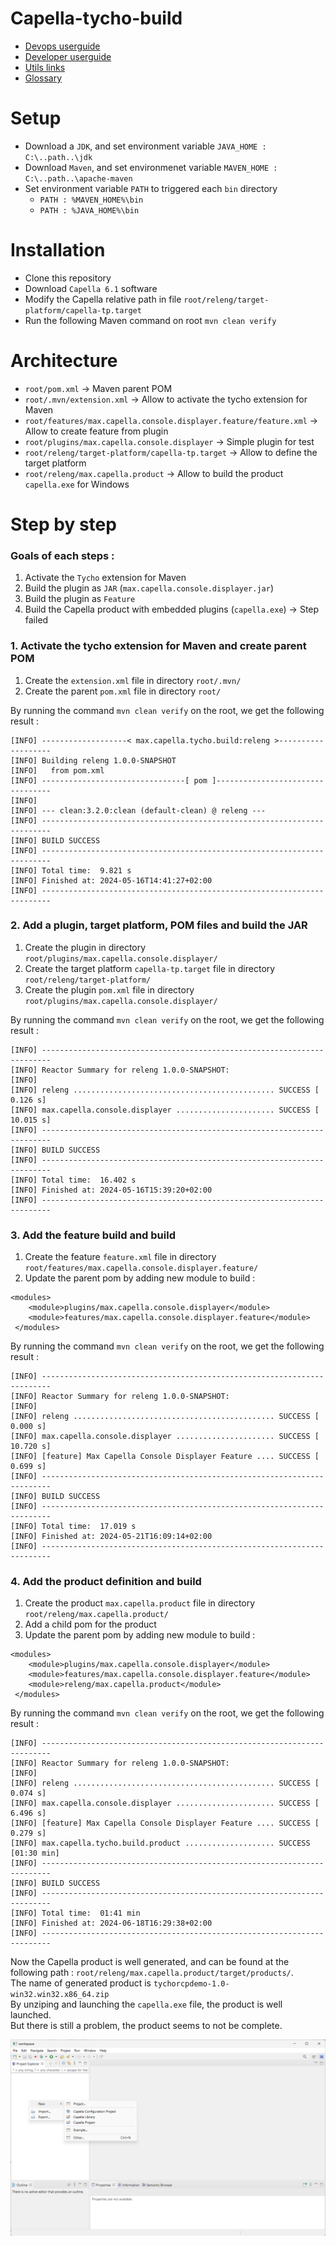# Capella-tycho-build
- [Devops userguide](wiki/devops.md)
- [Developer userguide](wiki/developer.md)
- [Utils links](wiki/utils.md)
- [Glossary](wiki/glossary.md)

# Setup
* Download a `JDK`, and set environment variable `JAVA_HOME : C:\..path..\jdk`
* Download `Maven`, and set environmenet variable `MAVEN_HOME : C:\..path..\apache-maven`
* Set environment variable `PATH` to triggered each `bin` directory
    *  `PATH : %MAVEN_HOME%\bin`
    *  `PATH : %JAVA_HOME%\bin`

# Installation
* Clone this repository
* Download `Capella 6.1` software
* Modify the Capella relative path in file `root/releng/target-platform/capella-tp.target`
* Run the following Maven command on root `mvn clean verify`

# Architecture
* `root/pom.xml` -> Maven parent POM
* `root/.mvn/extension.xml` -> Allow to activate the tycho extension for Maven
* `root/features/max.capella.console.displayer.feature/feature.xml` -> Allow to create feature from plugin
* `root/plugins/max.capella.console.displayer` -> Simple plugin for test
* `root/releng/target-platform/capella-tp.target` -> Allow to define the target platform
* `root/releng/max.capella.product` -> Allow to build the product `capella.exe` for Windows

# Step by step
### Goals of each steps :
1. Activate the `Tycho` extension for Maven
2. Build the plugin as `JAR` (`max.capella.console.displayer.jar`)
3. Build the plugin as `Feature`
4. Build the Capella product with embedded plugins (`capella.exe`) -> Step failed

### 1. Activate the tycho extension for Maven and create parent POM
1. Create the `extension.xml` file in directory `root/.mvn/`
2. Create the parent `pom.xml` file in directory `root/`

By running the command `mvn clean verify` on the root, we get the following result :
```
[INFO] -------------------< max.capella.tycho.build:releng >-------------------
[INFO] Building releng 1.0.0-SNAPSHOT
[INFO]   from pom.xml
[INFO] --------------------------------[ pom ]---------------------------------
[INFO]
[INFO] --- clean:3.2.0:clean (default-clean) @ releng ---
[INFO] ------------------------------------------------------------------------
[INFO] BUILD SUCCESS
[INFO] ------------------------------------------------------------------------
[INFO] Total time:  9.821 s
[INFO] Finished at: 2024-05-16T14:41:27+02:00
[INFO] ------------------------------------------------------------------------
```

### 2. Add a plugin, target platform, POM files and build the JAR
1. Create the plugin in directory `root/plugins/max.capella.console.displayer/`
2. Create the target platform `capella-tp.target` file in directory `root/releng/target-platform/`
3. Create the plugin `pom.xml` file in directory `root/plugins/max.capella.console.displayer/`

By running the command `mvn clean verify` on the root, we get the following result :
```
[INFO] ------------------------------------------------------------------------
[INFO] Reactor Summary for releng 1.0.0-SNAPSHOT:
[INFO]
[INFO] releng ............................................. SUCCESS [  0.126 s]
[INFO] max.capella.console.displayer ...................... SUCCESS [ 10.015 s]
[INFO] ------------------------------------------------------------------------
[INFO] BUILD SUCCESS
[INFO] ------------------------------------------------------------------------
[INFO] Total time:  16.402 s
[INFO] Finished at: 2024-05-16T15:39:20+02:00
[INFO] ------------------------------------------------------------------------
```

### 3. Add the feature build and build
1. Create the feature `feature.xml` file in directory `root/features/max.capella.console.displayer.feature/`
2. Update the parent pom  by adding new module to build :
```
<modules>
    <module>plugins/max.capella.console.displayer</module>
    <module>features/max.capella.console.displayer.feature</module>
 </modules>
```
By running the command `mvn clean verify` on the root, we get the following result :
```
[INFO] ------------------------------------------------------------------------
[INFO] Reactor Summary for releng 1.0.0-SNAPSHOT:
[INFO]
[INFO] releng ............................................. SUCCESS [  0.000 s]
[INFO] max.capella.console.displayer ...................... SUCCESS [ 10.720 s]
[INFO] [feature] Max Capella Console Displayer Feature .... SUCCESS [  0.699 s]
[INFO] ------------------------------------------------------------------------
[INFO] BUILD SUCCESS
[INFO] ------------------------------------------------------------------------
[INFO] Total time:  17.019 s
[INFO] Finished at: 2024-05-21T16:09:14+02:00
[INFO] ------------------------------------------------------------------------
```

### 4. Add the product definition and build
1. Create the product `max.capella.product` file in directory `root/releng/max.capella.product/`
2. Add a child pom for the product
3. Update the parent pom by adding new module to build :
```
<modules>
    <module>plugins/max.capella.console.displayer</module>
    <module>features/max.capella.console.displayer.feature</module>
    <module>releng/max.capella.product</module>
 </modules>
```
By running the command `mvn clean verify` on the root, we get the following result :
```
[INFO] ------------------------------------------------------------------------
[INFO] Reactor Summary for releng 1.0.0-SNAPSHOT:
[INFO]
[INFO] releng ............................................. SUCCESS [  0.074 s]
[INFO] max.capella.console.displayer ...................... SUCCESS [  6.496 s]
[INFO] [feature] Max Capella Console Displayer Feature .... SUCCESS [  0.279 s]
[INFO] max.capella.tycho.build.product .................... SUCCESS [01:30 min]
[INFO] ------------------------------------------------------------------------
[INFO] BUILD SUCCESS
[INFO] ------------------------------------------------------------------------
[INFO] Total time:  01:41 min
[INFO] Finished at: 2024-06-18T16:29:38+02:00
[INFO] ------------------------------------------------------------------------
```

Now the Capella product is well generated, and can be found at the following path : `root/releng/max.capella.product/target/products/`.  
The name of generated product is `tychorcpdemo-1.0-win32.win32.x86_64.zip`  
By unziping and launching the `capella.exe` file, the product is well launched.  
But there is still a problem, the product seems to not be complete.  

![](wiki/img/capella_product.png)